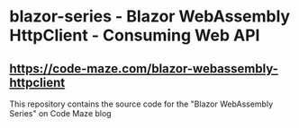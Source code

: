 # blazor-series - Blazor WebAssembly HttpClient - Consuming Web API 
## https://code-maze.com/blazor-webassembly-httpclient
This repository contains the source code for the "Blazor WebAssembly Series" on Code Maze blog

